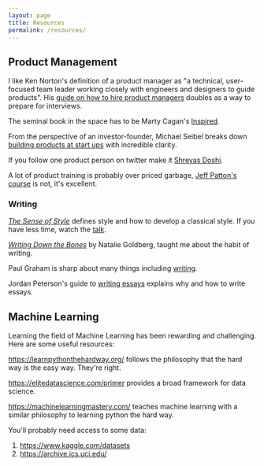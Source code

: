 ```yaml
---
layout: page
title: Resources
permalink: /resources/
---
```


## Product Management
I like Ken Norton's definition of a product manager as "a technical, user-focused team leader working closely with engineers and designers to guide products". His [guide on how to hire product managers](https://www.bringthedonuts.com/essays/productmanager.html) doubles as a way to prepare for interviews. 

The seminal book in the space has to be Marty Cagan's [Inspired](https://www.amazon.com/INSPIRED-Create-Tech-Products-Customers/dp/1119387507).

From the perspective of an investor-founder, Michael Seibel breaks down [building products at start ups](https://www.youtube.com/watch?v=C27RVio2rOs) with incredible clarity.

If you follow one product person on twitter make it [Shreyas Doshi](https://twitter.com/shreyas).

A lot of product training is probably over priced garbage, [Jeff Patton's course](https://jpattonassociates.com/) is not, it's excellent.

### Writing

[*The Sense of Style*](https://stevenpinker.com/publications/sense-style-thinking-persons-guide-writing-21st-century) defines style and how to develop a classical style. If you have less time, watch the [talk](https://www.youtube.com/watch?v=3ZKTmsgqi0U).

[*Writing Down the Bones*](https://nataliegoldberg.com/books/writing-down-the-bones/) by Natalie Goldberg, taught me about the habit of writing.

Paul Graham is sharp about many things including [writing](http://www.paulgraham.com/writing44.html).

Jordan Peterson's guide to [writing essays](https://docs.google.com/viewer?url=http://jordanbpeterson.com/wp-content/uploads/2018/02/Essay_Writing_Guide.docx) explains why and how to write essays.

## Machine Learning

Learning the field of Machine Learning has been rewarding and challenging. Here are some useful resources:

https://learnpythonthehardway.org/ follows the philosophy that the hard way is the easy way. They're right.

https://elitedatascience.com/primer provides a broad framework for data science.

https://machinelearningmastery.com/ teaches machine learning with a similar philosophy to learning python the hard way. 

You'll probably need access to some data:
1. https://www.kaggle.com/datasets
2. https://archive.ics.uci.edu/ 
